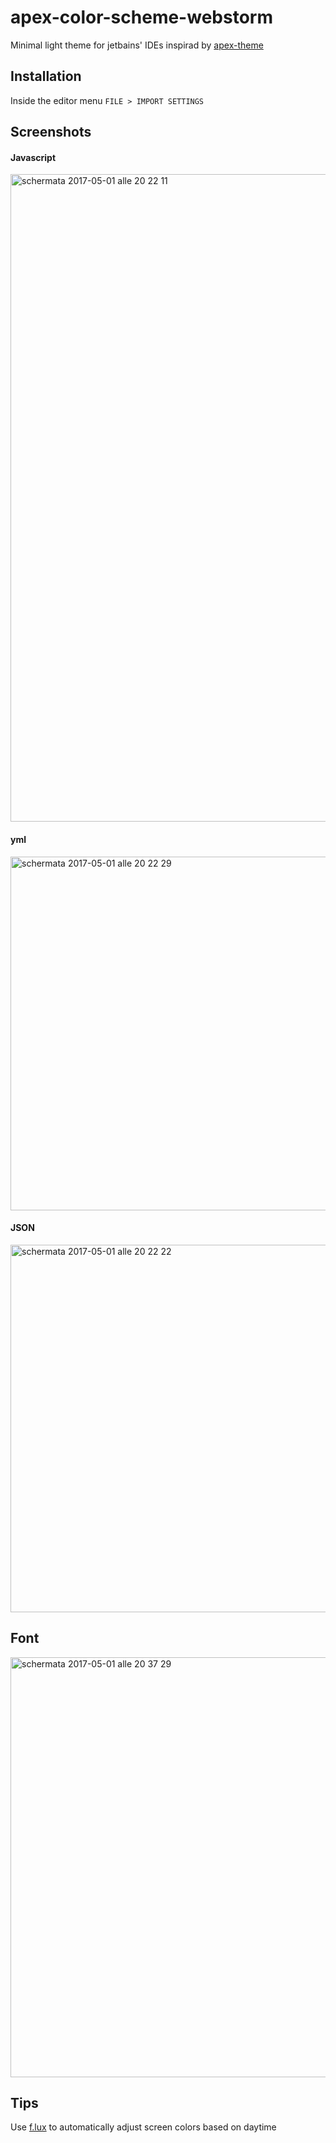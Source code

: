 # apex-color-scheme-webstorm
Minimal light theme for jetbains' IDEs inspirad by [apex-theme](https://github.com/apex/apex-ui)

## Installation
Inside the editor menu `FILE > IMPORT SETTINGS`

## Screenshots

#### Javascript
<img width="1036" alt="schermata 2017-05-01 alle 20 22 11" src="https://cloud.githubusercontent.com/assets/4562878/25589619/95e26828-2ead-11e7-9dce-172a4e2b964e.png">

#### yml
<img width="566" alt="schermata 2017-05-01 alle 20 22 29" src="https://cloud.githubusercontent.com/assets/4562878/25589618/95ceefa0-2ead-11e7-9596-75f982b4a4ec.png">

#### JSON
<img width="588" alt="schermata 2017-05-01 alle 20 22 22" src="https://cloud.githubusercontent.com/assets/4562878/25589617/95ce999c-2ead-11e7-87a8-13bfbf898b92.png">

## Font
<img width="672" alt="schermata 2017-05-01 alle 20 37 29" src="https://cloud.githubusercontent.com/assets/4562878/25589738/0a12a848-2eae-11e7-81c9-9f5a978bb8e3.png">

## Tips
Use [f.lux](https://justgetflux.com/) to automatically adjust screen colors based on daytime
